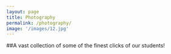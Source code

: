 ```yaml
---
layout: page
title: Photography
permalink: /photography/
image: '/images/12.jpg'
---
```


##A vast collection of some of the finest clicks of our students!
